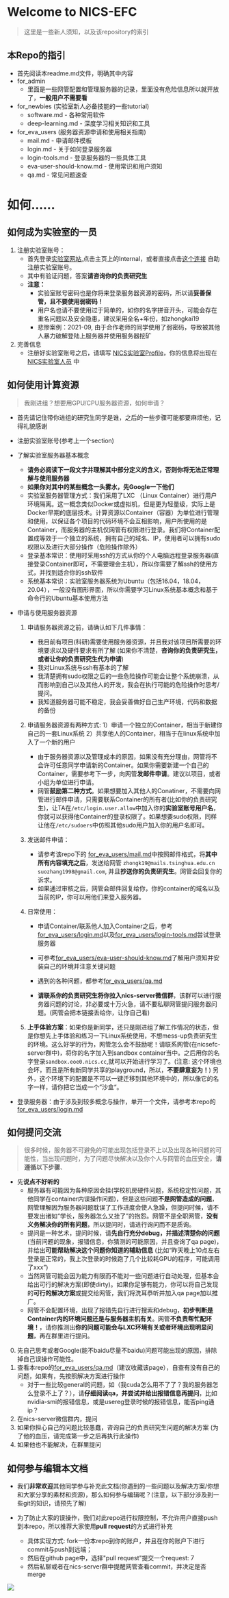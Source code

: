 # Welcome to NICS-EFC

> 这里是一些新人须知，以及该repository的索引

## 本Repo的指引

- 首先阅读本readme.md文件，明确其中内容
- for_admin
    - 里面是一些网管配置和管理服务器的记录，里面没有危险信息所以就开放了，**一般用户不需要看**
- for_newbies (实验室新人必备技能的一些tutorial)
    - software.md               - 各种常用软件
    - deep-learning.md          - 深度学习相关知识和工具
- for_eva_users (服务器资源申请和使用相关指南)
    - mail.md                   - 申请邮件模板
    - login.md                  - 关于如何登录服务器
    - login-tools.md            - 登录服务器的一些具体工具
    - eva-user-should-know.md   - 使用常识和用户须知
    - qa.md                     - 常见问题速查

# 如何……

## 如何成为实验室的一员

1. 注册实验室账号： 
    - 首先登录[实验室网站](https://nicsefc.ee.tsinghua.edu.cn/),点击主页上的Internal，或者直接点击[这个连接](https://nicsefc.ee.tsinghua.edu.cn/internal/auth/login/) 自助注册实验室账号。
    - 其中有验证问题，答案**请咨询你的负责研究生**
    - **注意：** 
      - 实验室账号密码也是你将来登录服务器资源的密码，所以请**妥善保管，且不要使用弱密码！**
      - 用户名也请不要使用过于简单的，如你的名字拼音开头，可能会存在重名问题以及安全隐患，建议采用全名+年份，如zhongkai19
      - 悲惨案例：2021-09, 由于合作老师的同学使用了弱密码，导致被其他人暴力破解登陆上服务器并使用服务器挖矿
2. 完善信息
    - 注册好实验室账号之后，请填写 [NICS实验室Profile](http://nicsefc.ee.tsinghua.edu.cn/internal/profile/)，你的信息将出现在[NICS实验室人员](https://nicsefc.ee.tsinghua.edu.cn/people/) 中

## 如何使用计算资源

> 我刚进组？想要用GPU/CPU服务器资源，如何申请？

* 首先请记住带你进组的研究生同学是谁，之后的一些步骤可能都要麻烦他，记得礼貌感谢

* 注册实验室账号(参考上一个section)

* 了解实验室服务器基本概念
  * **请务必阅读下一段文字并理解其中部分定义的含义，否则你将无法正常理解与使用服务器**
  * **如果你对其中的某些概念一头雾水，先Google一下他们**
  * 实验室服务器管理方式：我们采用了LXC （Linux Container）进行用户环境隔离。这一概念类似Docker或虚拟机，但是更为轻量级，实际上是Docker早期的底层技术。计算资源以Container（容器）为单位进行管理和使用，以保证各个项目的代码环境不会互相影响，用户所使用的是Container，而服务器的主机仅网管有权限进行登录。我们将Container配置成等效于一个独立的系统，拥有自己的域名、IP，使用者可以拥有sudo权限以及进行大部分操作（危险操作除外）
  * 登录基本常识：使用时采用ssh的方式从你的个人电脑远程登录服务器(直接登录Container即可，不需要理会主机），所以你需要了解ssh的使用方式，并找到适合你的ssh软件
  * 系统基本常识：实验室服务器系统为Ubuntu（包括16.04，18.04，20.04），一般没有图形界面，所以你需要学习Linux系统基本概念和基于命令行的Ubuntu基本使用方法

* 申请与使用服务器资源

  1. 申请服务器资源之前，请确认如下几件事情：

     * 我目前有项目(科研)需要使用服务器资源，并且我对该项目所需要的环境要求以及硬件要求有所了解 (如果你不清楚，**咨询你的负责研究生，或者让你的负责研究生代为申请**)
     * 我对Linux系统与ssh有基本的了解
     * 我清楚拥有sudo权限之后的一些危险操作可能会让整个系统崩溃，从而影响到自己以及其他人的开发，我会在执行可能的危险操作时思考/提问。
     * 我知道服务器可能不稳定，我会妥善做好自己生产环境，代码和数据的备份

  2. 申请服务器资源有两种方式: 1）申请一个独立的Container，相当于新建你自己的一套Linux系统 2）共享他人的Container，相当于在linux系统中加入了一个新的用户

     * 由于服务器资源以及管理成本的原因，如果没有充分理由，网管将不会许可任意同学申请新的Container。如果你需要新建一个自己的Container，需要参考下一步，向网管**发邮件申请**。建议以项目，或者小组为单位进行申请。
     * 网管**鼓励第二种方式**。如果想要加入其他人的Conatiner，不需要向网管进行邮件申请，只需要联系Container的所有者(比如你的负责研究生)，让TA在`/etc/login.user.allow`中加入你的**实验室账号用户名**，你就可以获得他Container的登录权限了。如果想要sudo权限，同样让他在`/etc/sudoers`中仿照其他sudo用户加入你的用户名即可。

  3. 发送邮件申请： 

     * 请参考该repo下的 [for_eva_users/mail.md](./for_eva_users/mail.md)中按照邮件格式，将**其中所有内容填充之后**，发送给网管 `zhongk19@mails.tsinghua.edu.cn`  `suozhang1998@gmail.com`, 并且**抄送你的负责研究生**。网管会回复你的诉求。
     * 如果通过审核之后，网管会邮件回复给你，你的container的域名以及当前的IP，你可以用他们来登入服务器。

  4. 日常使用：

     * 申请Container/联系他人加入Container之后，参考[for_eva_users/login.md](./for_eva_users/login.md)以及[for_eva_users/login-tools.md](./for_eva_users/login-tools.md)尝试登录服务器

     * 可参考[for_eva_users/eva-user-should-know.md](./for_eva_users/eva-user-should-know.md)了解用户须知并安装自己的环境并注意关键问题
     * 遇到的各种问题，都参考[for_eva_users/qa.md](./for_eva_users/qa.md)
     * **请联系你的负责研究生将你拉入nics-server微信群**，该群可以进行服务器问题的讨论，非必要或十万火急，请不要私聊网管提问服务器问题。(网管会把本链接丢给你，让你自己看)

  5. **上手体验方案**：如果你是新同学，还只是刚进组了解工作情况的状态，但是你想先上手体验和练习一下Linux系统使用，不想mess-up负责研究生的环境。这么好学的行为，网管怎么会不鼓励呢！请联系网管(在nicsefc-server群中)，将你的名字加入到sandbox container当中。之后用你的名字登录`sandbox.eoe0.nics.cc`,就可以开始进行学习了。(注意: 这个环境也会坏，而且是所有新同学共享的playground，所以，**不要肆意妄为！**) 另外，这个环境下的配置是不可以一键迁移到其他环境中的，所以像它的名字一样，请你把它当成一个”沙盒“。

* 登录服务器：由于涉及到较多概念与操作，单开一个文件，请参考本repo的[for_eva_users/login.md](./for_eva_users/login.md) 

## 如何提问交流

> 很多时候，服务器不可避免的可能出现包括登录不上以及出现各种问题的可能性，当出现问题时，为了问题尽快解决以及你个人与网管的血压安全，**请遵循以下步骤**、

- 先**说点不好听的**
    - 服务器有可能因为各种原因会挂(学校机房硬件问题，系统稳定性问题，其他同学在container内误操作问题)，但是这些问题**不是网管造成的问题**，网管理解因为服务器问题耽误了工作进度会使人急躁，但提问时候，请不要发出诸如“学长，服务器怎么又挂了”的抱怨。网管不是全职网管，**没有义务解决你的所有问题**，所以提问时，请进行询问而不是质询。
    - 提问是一种艺术，提问时候，请**先自行充分debug，并描述清楚你的问题**(当前问题的现象，报错信息，你猜测的可能原因，并且查询了qa page)，并给出**可能帮助解决这个问题你知道的辅助信息** (比如“昨天晚上10点左右登录是正常的，我上次登录的时候跑了几个比较耗GPU的程序，可能调用了xxx”)
    - 当然网管可能会因为能力有限而不能对一些问题进行自动处理，但基本会给出可行的解决方案(即使dirty)。如果你足够有能力，你可以将自己发现的**可行的解决方案**或提交给网管，我们将洗耳恭听并加入qa page加以推广。
    - 网管不会配置环境，出现了报错先自行进行搜索和debug，**初步判断是Container内的环境问题还是与服务器主机有关**。网管**不负责帮忙配环境！**，请你推测出**你的问题可能会与LXC环境有关或者环境出现明显问题**，再在群里进行提问。

0. 先自己思考或者Google(能不baidu尽量不baidu)问题可能出现的原因，排除掉自己误操作可能性。
1. 查看本repo的[for_eva_users/qa.md](./for_eva_users/qa.md)（建议收藏该page），自查有没有自己的问题，如果有，先按照解决方案进行操作
    - 对于一些比较general的问题，如（我cuda怎么用不了了？我的服务器怎么登录不上了？），请**仔细阅读qa，并尝试并给出报错信息再提问**，比如nvidia-smi的报错信息，或是usereg登录时候的报错信息，能否ping通ip？
2. 在nics-server微信群内，提问
3. 如果你担心自己的问题比较愚蠢，咨询自己的负责研究生问题的解决方案 (为了他的血压，请完成第一步之后再执行此操作)
3. 如果他也不能解决，在群里提问

## 如何参与编辑本文档

- 我们**非常欢迎**其他同学参与补充此文档(你遇到的一些问题以及解决方案/你想和大家分享的素材和资源)，那么如何参与编辑呢？(注意，以下部分涉及到一些git的知识，请预先了解)

- 为了防止大家的误操作，我们对此repo进行权限控制，不允许用户直接push到本repo，所以推荐大家使用**pull request**的方式进行补充
    - 具体实现方式: fork一份本repo到你的账户，并且在你的账户下进行commit与push到远端；
    - 然后在github page中，选择"pull request"提交一个request: 7  
    - 然后私聊或者在nics-server群中提醒网管查看commit，并决定是否merge

![](https://github.com/A-suozhang/MyPicBed/raw/master//img/20211017134831.png)

